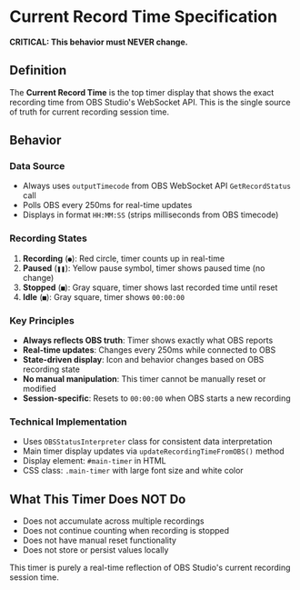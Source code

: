 # Current Record Time Specification

**CRITICAL: This behavior must NEVER change.**

## Definition

The **Current Record Time** is the top timer display that shows the exact recording time from OBS Studio's WebSocket API. This is the single source of truth for current recording session time.

## Behavior

### Data Source
- Always uses `outputTimecode` from OBS WebSocket API `GetRecordStatus` call
- Polls OBS every 250ms for real-time updates
- Displays in format `HH:MM:SS` (strips milliseconds from OBS timecode)

### Recording States
1. **Recording** (`●`): Red circle, timer counts up in real-time
2. **Paused** (`❚❚`): Yellow pause symbol, timer shows paused time (no change)
3. **Stopped** (`■`): Gray square, timer shows last recorded time until reset
4. **Idle** (`■`): Gray square, timer shows `00:00:00`

### Key Principles
- **Always reflects OBS truth**: Timer shows exactly what OBS reports
- **Real-time updates**: Changes every 250ms while connected to OBS
- **State-driven display**: Icon and behavior changes based on OBS recording state
- **No manual manipulation**: This timer cannot be manually reset or modified
- **Session-specific**: Resets to `00:00:00` when OBS starts a new recording

### Technical Implementation
- Uses `OBSStatusInterpreter` class for consistent data interpretation
- Main timer display updates via `updateRecordingTimeFromOBS()` method
- Display element: `#main-timer` in HTML
- CSS class: `.main-timer` with large font size and white color

## What This Timer Does NOT Do
- Does not accumulate across multiple recordings
- Does not continue counting when recording is stopped
- Does not have manual reset functionality
- Does not store or persist values locally

This timer is purely a real-time reflection of OBS Studio's current recording session time. 